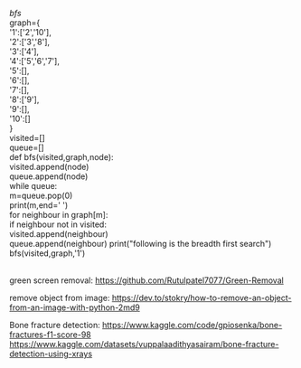 *bfs*<br>
graph={<br>
    '1':['2','10'],<br>
    '2':['3','8'],<br>
    '3':['4'],<br>
    '4':['5','6','7'],<br>
    '5':[],<br>
    '6':[],<br>
    '7':[],<br>
    '8':['9'],<br>
    '9':[],<br>
    '10':[]<br>
}<br>
visited=[]<br>
queue=[]<br>
def bfs(visited,graph,node):<br>
    visited.append(node)<br>
    queue.append(node)<br>
    while queue:<br>
        m=queue.pop(0)<br>
        print(m,end=' ')<br>
        for neighbour in graph[m]:<br>
            if neighbour not in visited:<br>
                visited.append(neighbour)<br>
                queue.append(neighbour)
print("following is the breadth first search")<br>
bfs(visited,graph,'1')<br>
<br>

green screen removal:
https://github.com/Rutulpatel7077/Green-Removal

remove object from image:
https://dev.to/stokry/how-to-remove-an-object-from-an-image-with-python-2md9



Bone fracture detection:
https://www.kaggle.com/code/gpiosenka/bone-fractures-f1-score-98
https://www.kaggle.com/datasets/vuppalaadithyasairam/bone-fracture-detection-using-xrays
